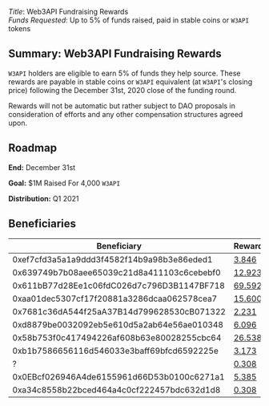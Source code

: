 *Title*: Web3API Fundraising Rewards  
*Funds Requested*: Up to 5% of funds raised, paid in stable coins or `W3API` tokens  

## Summary: Web3API Fundraising Rewards

`W3API` holders are eligible to earn 5% of funds they help source. These rewards are payable in stable coins or `W3API` equivalent (at `W3API`'s closing price) following the December 31st, 2020 close of the funding round.

Rewards will not be automatic but rather subject to DAO proposals in consideration of efforts and any other compensation structures agreed upon.

## Roadmap

**End:** December 31st

**Goal:** $1M Raised For 4,000 `W3API`

**Distribution:** Q1 2021

## Beneficiaries

| Beneficiary | Reward |
|-|-|
| 0xef7cfd3a5a1a9ddd3f4582f14b9a98b3e86eded1 |	[3.846](https://client.aragon.org/#/w3api/0x5f78d0668ba666b4ed9674b313419d9db6cd48a6/vote/102/) |
| 0x639749b7b08aee65039c21d8a411103c6cebebf0 |	[12.923](https://client.aragon.org/#/w3api/0x5f78d0668ba666b4ed9674b313419d9db6cd48a6/vote/100/) |
| 0x611bB77d28Ee1c06fdC026d7c796D3B1147BF718 |	[69.592](https://client.aragon.org/#/w3api/0x5f78d0668ba666b4ed9674b313419d9db6cd48a6/vote/101/) |
| 0xaa01dec5307cf17f20881a3286dcaa062578cea7 |	[15.600](https://client.aragon.org/#/w3api/0x5f78d0668ba666b4ed9674b313419d9db6cd48a6/vote/107/) |
| 0x7681c36dA544f25aA37B14d799628530cB071322 |	[2.231](https://client.aragon.org/#/w3api/0x5f78d0668ba666b4ed9674b313419d9db6cd48a6/vote/99/) |
| 0xd8879be0032092eb5e610d5a2ab64e56ae010348 |	[6.096](https://client.aragon.org/#/w3api/0x5f78d0668ba666b4ed9674b313419d9db6cd48a6/vote/104/) |
| 0x58b753f0c417494226af608b63e80028255cbc64 |	[26.538](https://client.aragon.org/#/w3api/0x5f78d0668ba666b4ed9674b313419d9db6cd48a6/vote/103/) |
| 0xb1b7586656116d546033e3baff69bfcd6592225e |	[3.173](https://client.aragon.org/#/w3api/0x5f78d0668ba666b4ed9674b313419d9db6cd48a6/vote/105/) |
| ?	| [0.308]() |
| 0x0EBcf026946A4de6155961d66D53b0100c6271a1 | 	[5.385](https://client.aragon.org/#/w3api/0x5f78d0668ba666b4ed9674b313419d9db6cd48a6/vote/106/) |
| 0xa34c8558b22bced464a4c0cf222457bdc632d1d8 |	[0.308](https://client.aragon.org/#/w3api/0x5f78d0668ba666b4ed9674b313419d9db6cd48a6/vote/108/) |